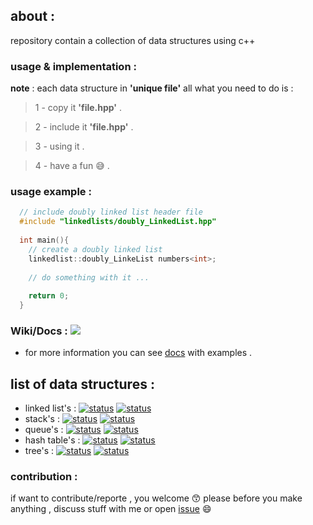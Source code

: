 ## about :
repository contain a collection of data structures using c++

### usage & implementation :
**note** : each data structure in **'unique file'** all what you need to do is :
> 1 - copy it **'file.hpp'** .

> 2 - include it **'file.hpp'** .

> 3 - using it .

> 4 - have a fun :sweat_smile: .

### usage example :
```c++
  // include doubly linked list header file  
  #include "linkedlists/doubly_LinkedList.hpp"
  
  int main(){
    // create a doubly linked list
    linkedlist::doubly_LinkeList numbers<int>;  
  
    // do something with it ...
  
    return 0;
  }

```
### Wiki/Docs : [![](https://img.shields.io/badge/Wiki%2FDocs-Beta-blue)](#)
- for more information you can see [docs](https://github.com/Mouradouchane/data_structures/wiki) with examples .

## list of data structures : 
* linked list's : [![status](https://img.shields.io/badge/status-stable-brightgreen?style=flat)](#)  [![status](https://img.shields.io/badge/manual%20testing-pass-ff69b4)](#)
* stack's : [![status](https://img.shields.io/badge/status-stable-brightgreen?style=flat)](#)  [![status](https://img.shields.io/badge/manual%20testing-pass-ff69b4)](#)
* queue's : [![status](https://img.shields.io/badge/status-stable-brightgreen?style=flat)](#)  [![status](https://img.shields.io/badge/manual%20testing-pass-ff69b4)](#)
* hash table's : [![status](https://img.shields.io/badge/status-stable-brightgreen?style=flat)](#)  [![status](https://img.shields.io/badge/manual%20testing-pass-ff69b4)](#)
* tree's : [![status](https://img.shields.io/badge/status-demo-red)](#)  [![status](https://img.shields.io/badge/manual%20testing-not%20ready-yellow)](#)

### contribution :
if want to contribute/reporte , you welcome 😙 
please before you make anything , discuss stuff with me or open [issue](https://github.com/Mouradouchane/data_structures/issues) 😄
